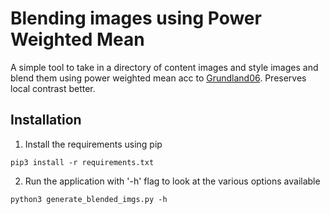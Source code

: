 # Blending images using Power Weighted Mean

A simple tool to take in a directory of content images and style images and blend them using power weighted mean acc to [Grundland06](http://eyeimaginary.com/Portfolio/Publications.html). 
Preserves local contrast better.

## Installation

1. Install the requirements using pip

```
pip3 install -r requirements.txt
````

2. Run the application with '-h' flag to look at the various options available
```
python3 generate_blended_imgs.py -h 
```


